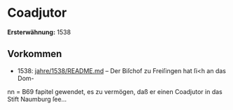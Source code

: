 # Coadjutor

**Ersterwähnung:** 1538

## Vorkommen
- 1538: [jahre/1538/README.md](../jahre/1538/README.md) – Der Biſchof zu Freiſingen hat ſi<h an das Dom-


nn
= B69
fapitel gewendet, es zu vermögen, daß er einen Coadjutor
in das Stift Naumburg ſee...
